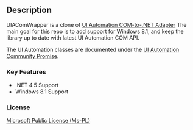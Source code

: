 ## Description

UIAComWrapper is a clone of [UI Automation COM-to-.NET Adapter](http://uiacomwrapper.codeplex.com/)
The main goal for this repo is to add support for Windows 8.1, and keep the library up to date with latest UI Automation COM API.

The UI Automation classes are documented under the [UI Automation Community Promise](http://msdn.microsoft.com/en-us/windows/bb892133.aspx).

### Key Features

- .NET 4.5 Support
- Windows 8.1 Support

### License

[Microsoft Public License (Ms-PL)](http://www.microsoft.com/opensource/licenses.mspx#Ms-PL)
